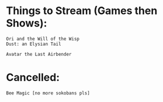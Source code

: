 # Things to Stream (Games then Shows):

	Ori and the Will of the Wisp
	Dust: an Elysian Tail

 	Avatar the Last Airbender
  
 # Cancelled:

	Bee Magic [no more sokobans pls]
